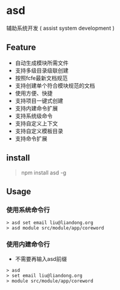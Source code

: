 asd
===

辅助系统开发 ( assist system development )

## Feature

- 自动生成模块所需文件
- 支持多级目录级联创建
- 按照fcfe最新文档规范
- 支持创建单个符合模块规范的文档
- 使用方便、快捷
- 支持项目一键式创建
- 支持内建命令扩展
- 支持系统级命令
- 支持自定义上下文
- 支持自定义模板目录
- 支持命令扩展

## install

> npm install asd -g

## Usage

### 使用系统命令行

```shell
> asd set email liu@liandong.org
> asd module src/module/app/coreword
```

### 使用内建命令行
- 不需要再输入asd前缀

```shell
> asd
> set email liu@liandong.org
> module src/module/app/coreword
```


